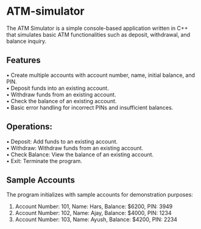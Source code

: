 # **ATM-simulator**

The ATM Simulator is a simple console-based application written in C++ that simulates basic ATM functionalities such as deposit, withdrawal, and balance inquiry.


## **Features**

•	Create multiple accounts with account number, name, initial balance, and PIN.<br>
•	Deposit funds into an existing account.<br>
•	Withdraw funds from an existing account.<br>
•	Check the balance of an existing account.<br>
•	Basic error handling for incorrect PINs and insufficient balances.<br>

## **Operations:**

•	Deposit: Add funds to an existing account. <br>
•	Withdraw: Withdraw funds from an existing account. <br>
•	Check Balance: View the balance of an existing account. <br>
•	Exit: Terminate the program. <br>


## **Sample Accounts**

The program initializes with sample accounts for demonstration purposes:
1.	Account Number: 101, Name: Hars, Balance: $6200, PIN: 3949
2.	Account Number: 102, Name: Ajay, Balance: $4000, PIN: 1234
3.	Account Number: 103, Name: Ayush, Balance: $4200, PIN: 2234
